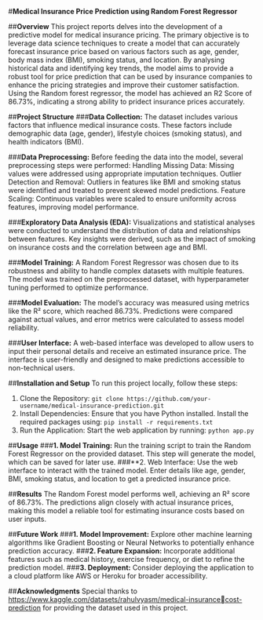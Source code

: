 #**Medical Insurance Price Prediction using Random Forest Regressor**

##**Overview**
This project reports delves into the development of a predictive model for medical 
insurance pricing. The primary objective is to leverage data science techniques to 
create a model that can accurately forecast insurance price based on various factors 
such as age, gender, body mass index (BMI), smoking status, and location. By 
analysing historical data and identifying key trends, the model aims to provide a 
robust tool for price prediction that can be used by insurance companies to enhance 
the pricing strategies and improve their customer satisfaction. Using the Random forest regressor, the model has achieved an R2 Score of 86.73%, indicating a strong ability to pridect insurance prices accurately. 

##**Project Structure**
###**Data Collection:** The dataset includes various factors that influence medical insurance costs. These factors include demographic data (age, gender), lifestyle choices (smoking status), and health indicators (BMI).

###**Data Preprocessing:** Before feeding the data into the model, several preprocessing steps were performed:
    Handling Missing Data: Missing values were addressed using appropriate imputation techniques.
   Outlier Detection and Removal: Outliers in features like BMI and smoking status were identified and treated to prevent skewed model predictions.
   Feature Scaling: Continuous variables were scaled to ensure uniformity across features, improving model performance.
   
###**Exploratory Data Analysis (EDA):**
Visualizations and statistical analyses were conducted to understand the distribution of data and relationships between features.
Key insights were derived, such as the impact of smoking on insurance costs and the correlation between age and BMI.

###**Model Training:**
A Random Forest Regressor was chosen due to its robustness and ability to handle complex datasets with multiple features.
The model was trained on the preprocessed dataset, with hyperparameter tuning performed to optimize performance.

###**Model Evaluation:**
The model’s accuracy was measured using metrics like the R² score, which reached 86.73%.
Predictions were compared against actual values, and error metrics were calculated to assess model reliability.

###**User Interface:**
A web-based interface was developed to allow users to input their personal details and receive an estimated insurance price.
The interface is user-friendly and designed to make predictions accessible to non-technical users.

##**Installation and Setup**
To run this project locally, follow these steps:

1. Clone the Repository:
```git clone https://github.com/your-username/medical-insurance-prediction.git```
2. Install Dependencies:
Ensure that you have Python installed. Install the required packages using:
```pip install -r requirements.txt```
3. Run the Application: Start the web application by running:
```python app.py```

##**Usage**
###**1. Model Training:** Run the training script to train the Random Forest Regressor on the provided dataset. This step will generate the model, which can be saved for later use.
###**2. Web Interface: Use the web interface to interact with the trained model. Enter details like age, gender, BMI, smoking status, and location to get a predicted insurance price.

##**Results**
The Random Forest model performs well, achieving an R² score of 86.73%. The predictions align closely with actual insurance prices, making this model a reliable tool for estimating insurance costs based on user inputs.

##**Future Work**
###**1. Model Improvement:** Explore other machine learning algorithms like Gradient Boosting or Neural Networks to potentially enhance prediction accuracy.
###**2. Feature Expansion:** Incorporate additional features such as medical history, exercise frequency, or diet to refine the prediction model.
###**3. Deployment:** Consider deploying the application to a cloud platform like AWS or Heroku for broader accessibility.

##**Acknowledgments**
Special thanks to  https://www.kaggle.com/datasets/rahulvyasm/medical-insurancecost-prediction for providing the dataset used in this project.
